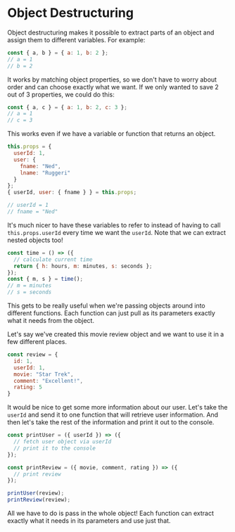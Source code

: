 # Object Destructuring

Object destructuring makes it possible to extract parts of an object and assign them to different variables. For example:

```javascript
const { a, b } = { a: 1, b: 2 };
// a = 1
// b = 2
```

It works by matching object properties, so we don't have to worry about order and can choose exactly what we want. If we only wanted to save 2 out of 3 properties, we could do this:

```javascript
const { a, c } = { a: 1, b: 2, c: 3 };
// a = 1
// c = 3
```

This works even if we have a variable or function that returns an object.

```javascript
this.props = {
  userId: 1,
  user: {
    fname: "Ned",
    lname: "Ruggeri"
  }
};
{ userId, user: { fname } } = this.props;

// userId = 1
// fname = "Ned"
```

It's much nicer to have these variables to refer to instead of having to call `this.props.userId` every time we want the `userId`. Note that we can extract nested objects too!

```javascript
const time = () => ({
  // calculate current time
  return { h: hours, m: minutes, s: seconds };
});
const { m, s } = time();
// m = minutes
// s = seconds
```

This gets to be really useful when we're passing objects around into different functions. Each function can just pull as its parameters exactly what it needs from the object.

Let's say we've created this movie review object and we want to use it in a few different places.

```javascript
const review = {
  id: 1,
  userId: 1,
  movie: "Star Trek",
  comment: "Excellent!",
  rating: 5
}
```

It would be nice to get some more information about our user. Let's take the `userId` and send it to one function that will retrieve user information. And then let's take the rest of the information and print it out to the console.

```javascript
const printUser = ({ userId }) => ({
  // fetch user object via userId
  // print it to the console
});

const printReview = ({ movie, comment, rating }) => ({
  // print review
});

printUser(review);
printReview(review);
```

All we have to do is pass in the whole object! Each function can extract exactly what it needs in its parameters and use just that.
